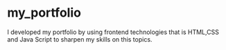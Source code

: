 # my_portfolio

I developed my portfolio by using frontend technologies that is HTML,CSS and Java Script  to sharpen my skills on this topics.
